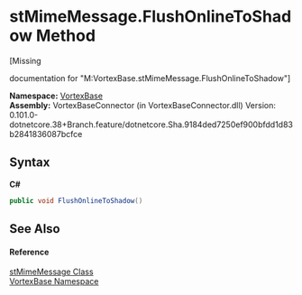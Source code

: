 # stMimeMessage.FlushOnlineToShadow Method 
 

\[Missing <summary> documentation for "M:VortexBase.stMimeMessage.FlushOnlineToShadow"\]

**Namespace:**&nbsp;<a href="N_VortexBase.md">VortexBase</a><br />**Assembly:**&nbsp;VortexBaseConnector (in VortexBaseConnector.dll) Version: 0.101.0-dotnetcore.38+Branch.feature/dotnetcore.Sha.9184ded7250ef900bfdd1d83b2841836087bcfce

## Syntax

**C#**<br />
``` C#
public void FlushOnlineToShadow()
```


## See Also


#### Reference
<a href="T_VortexBase_stMimeMessage.md">stMimeMessage Class</a><br /><a href="N_VortexBase.md">VortexBase Namespace</a><br />